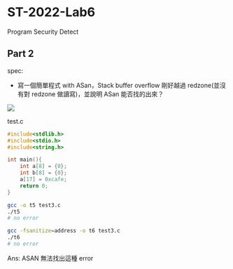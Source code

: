 # ST-2022-Lab6
Program Security Detect


## Part 2

spec:

- 寫一個簡單程式 with ASan，Stack buffer overflow 剛好越過 redzone(並沒有對 redzone 做讀寫)，並說明 ASan 能否找的出來？


![](https://i.imgur.com/xYJeRn5.png)


test.c

```c
#include<stdlib.h>
#include<stdio.h>
#include<string.h>

int main(){
    int a[8] = {0};
    int b[8] = {0};
    a[17] = 0xcafe;
    return 0;
}
```


```sh
gcc -o t5 test3.c
./t5
# no error

gcc -fsanitize=address -o t6 test3.c
./t6
# no error 

```


Ans: ASAN 無法找出這種 error 






